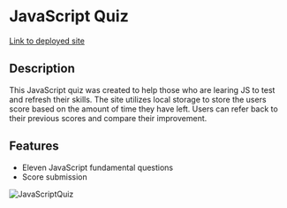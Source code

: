# JavaScript Quiz

[Link to deployed site](https://cameronhack.github.io/JavaScriptQuiz/)

## Description

This JavaScript quiz was created to help those who are learing JS to test and refresh their skills. The site utilizes local storage to store the users score based on the amount of time they have left. Users can refer back to their previous scores and compare their improvement.

## Features

- Eleven JavaScript fundamental questions
- Score submission

![JavaScriptQuiz](https://github.com/CameronHack/JavaScriptQuiz/assets/139071966/6007c188-717e-4886-bd85-0567df0bbba0)

